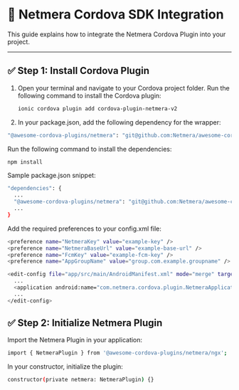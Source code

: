 # 📲 Netmera Cordova SDK Integration

This guide explains how to integrate the Netmera Cordova Plugin into your project.

---

## ✅ Step 1: Install Cordova Plugin

1. Open your terminal and navigate to your Cordova project folder. Run the following command to install the Cordova plugin:

   ```bash
   ionic cordova plugin add cordova-plugin-netmera-v2
   ```

2. In your package.json, add the following dependency for the wrapper:

```bash
"@awesome-cordova-plugins/netmera": "git@github.com:Netmera/awesome-cordova-plugin-netmera.git"
```

Run the following command to install the dependencies:

```bash
npm install
```

Sample package.json snippet:

```bash
"dependencies": {
  ...
  "@awesome-cordova-plugins/netmera": "git@github.com:Netmera/awesome-cordova-plugin-netmera.git",
  ...
}
```

Add the required preferences to your config.xml file:

```bash
<preference name="NetmeraKey" value="example-key" />
<preference name="NetmeraBaseUrl" value="example-base-url" />
<preference name="FcmKey" value="example-fcm-key" />
<preference name="AppGroupName" value="group.com.example.groupname" />

<edit-config file="app/src/main/AndroidManifest.xml" mode="merge" target="/manifest/application">
  ...
  <application android:name="com.netmera.cordova.plugin.NetmeraApplication" />
  ...
</edit-config>
```
   
## ✅ Step 2: Initialize Netmera Plugin
Import the Netmera Plugin in your application:

```bash
import { NetmeraPlugin } from '@awesome-cordova-plugins/netmera/ngx';
 ```

In your constructor, initialize the plugin:

```bash
constructor(private netmera: NetmeraPlugin) {}
 ```
